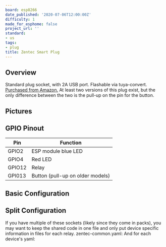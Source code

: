 ```yaml
---
board: esp8266
date_published: '2020-07-06T12:00:00Z'
difficulty: 1
made_for_esphome: false
project_url: ''
standard:
- us
tags:
- plug
title: Zentec Smart Plug
---
```


## Overview

Standard plug socket, with 2A USB port. Flashable via tuya-convert. [Purchased from Amazon.](https://amzn.to/39iCxEM)
At least two versions of this plug exist, but the only difference between the two is the pull-up on the pin for the button.

## Pictures

## GPIO Pinout

| Pin    | Function                         |
| ------ | -------------------------------- |
| GPIO2  | ESP module blue LED              |
| GPIO4  | Red LED                          |
| GPIO12 | Relay                            |
| GPI013 | Button (pull-up on older models) |

## Basic Configuration

## Split Configuration

If you have multiple of these sockets (likely since they come in packs), you may want to keep the shared code in one file and only put device specific information in files for each relay.
zentec-common.yaml:
And for each device's yaml: